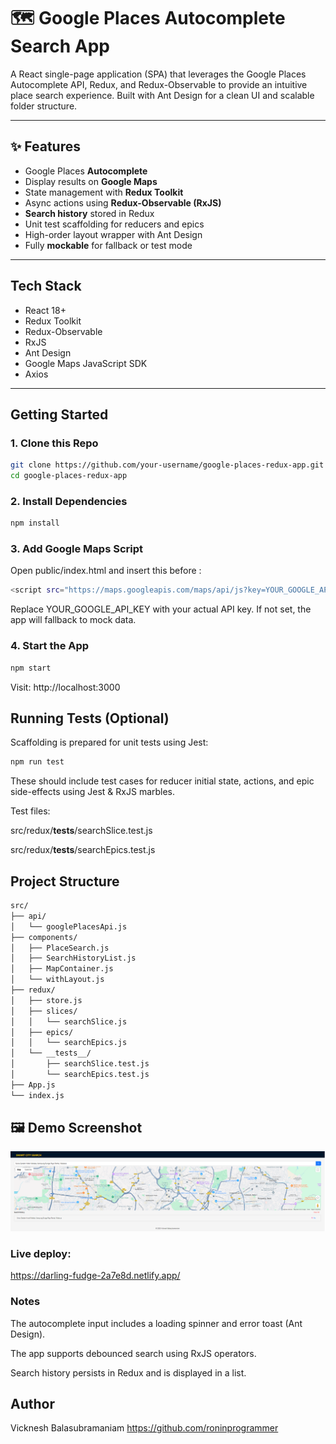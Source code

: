 # 🗺️ Google Places Autocomplete Search App

A React single-page application (SPA) that leverages the Google Places Autocomplete API, Redux, and Redux-Observable to provide an intuitive place search experience. Built with Ant Design for a clean UI and scalable folder structure.

---

## ✨ Features

-  Google Places **Autocomplete**
-  Display results on **Google Maps**
-  State management with **Redux Toolkit**
-  Async actions using **Redux-Observable (RxJS)**
-  **Search history** stored in Redux
-  Unit test scaffolding for reducers and epics
-  High-order layout wrapper with Ant Design
-  Fully **mockable** for fallback or test mode

---

##  Tech Stack

- React 18+
- Redux Toolkit
- Redux-Observable
- RxJS
- Ant Design
- Google Maps JavaScript SDK
- Axios

---

##  Getting Started

### 1. Clone this Repo

```bash
git clone https://github.com/your-username/google-places-redux-app.git
cd google-places-redux-app
```


### 2. Install Dependencies
```bash
npm install
```

### 3. Add Google Maps Script
Open public/index.html and insert this before </body>:
```bash
<script src="https://maps.googleapis.com/maps/api/js?key=YOUR_GOOGLE_API_KEY&libraries=places"></script>
```

Replace YOUR_GOOGLE_API_KEY with your actual API key.
If not set, the app will fallback to mock data.


### 4. Start the App
```bash
npm start
```

Visit: http://localhost:3000

##  Running Tests (Optional)
Scaffolding is prepared for unit tests using Jest:
```bash
npm run test
```

These should include test cases for reducer initial state, actions, and epic side-effects using Jest & RxJS marbles.

Test files:

src/redux/__tests__/searchSlice.test.js

src/redux/__tests__/searchEpics.test.js

## Project Structure
```bash
src/
├── api/
│   └── googlePlacesApi.js
├── components/
│   ├── PlaceSearch.js
│   ├── SearchHistoryList.js
│   ├── MapContainer.js
│   └── withLayout.js
├── redux/
│   ├── store.js
│   ├── slices/
│   │   └── searchSlice.js
│   ├── epics/
│   │   └── searchEpics.js
│   └── __tests__/
│       ├── searchSlice.test.js
│       └── searchEpics.test.js
├── App.js
└── index.js
```

## 🖼️ Demo Screenshot

![Smart City Search](https://github.com/roninprogrammer/maybank_asssesment/blob/main/public/screenshot.png?raw=true)



### Live deploy: 

https://darling-fudge-2a7e8d.netlify.app/


### Notes

The autocomplete input includes a loading spinner and error toast (Ant Design).

The app supports debounced search using RxJS operators.

Search history persists in Redux and is displayed in a list.


## Author
Vicknesh Balasubramaniam
https://github.com/roninprogrammer
